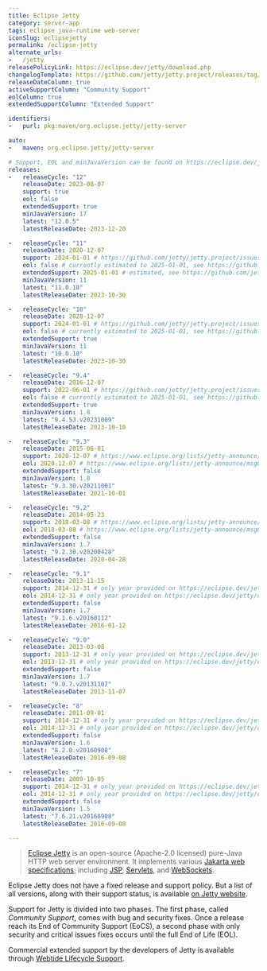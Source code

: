 ```yaml
---
title: Eclipse Jetty
category: server-app
tags: eclipse java-runtime web-server
iconSlug: eclipsejetty
permalink: /eclipse-jetty
alternate_urls:
-   /jetty
releasePolicyLink: https://eclipse.dev/jetty/download.php
changelogTemplate: https://github.com/jetty/jetty.project/releases/tag/jetty-__LATEST__
releaseDateColumn: true
activeSupportColumn: "Community Support"
eolColumn: true
extendedSupportColumn: "Extended Support"

identifiers:
-   purl: pkg:maven/org.eclipse.jetty/jetty-server

auto:
-   maven: org.eclipse.jetty/jetty-server

# Support, EOL and minJavaVersion can be found on https://eclipse.dev/jetty/download.php.
releases:
-   releaseCycle: "12"
    releaseDate: 2023-08-07
    support: true
    eol: false
    extendedSupport: true
    minJavaVersion: 17
    latest: "12.0.5"
    latestReleaseDate: 2023-12-20

-   releaseCycle: "11"
    releaseDate: 2020-12-07
    support: 2024-01-01 # https://github.com/jetty/jetty.project/issues/10485
    eol: false # currently estimated to 2025-01-01, see https://github.com/jetty/jetty.project/issues/10485
    extendedSupport: 2025-01-01 # estimated, see https://github.com/jetty/jetty.project/issues/10485
    minJavaVersion: 11
    latest: "11.0.18"
    latestReleaseDate: 2023-10-30

-   releaseCycle: "10"
    releaseDate: 2020-12-07
    support: 2024-01-01 # https://github.com/jetty/jetty.project/issues/10485
    eol: false # currently estimated to 2025-01-01, see https://github.com/jetty/jetty.project/issues/10485
    extendedSupport: true
    minJavaVersion: 11
    latest: "10.0.18"
    latestReleaseDate: 2023-10-30

-   releaseCycle: "9.4"
    releaseDate: 2016-12-07
    support: 2022-06-01 # https://github.com/jetty/jetty.project/issues/7958
    eol: false # currently estimated to 2025-01-01, see https://github.com/jetty/jetty.project/issues/7958
    extendedSupport: true
    minJavaVersion: 1.8
    latest: "9.4.53.v20231009"
    latestReleaseDate: 2023-10-10

-   releaseCycle: "9.3"
    releaseDate: 2015-06-01
    support: 2020-12-07 # https://www.eclipse.org/lists/jetty-announce/msg00140.html
    eol: 2020-12-07 # https://www.eclipse.org/lists/jetty-announce/msg00140.html
    extendedSupport: false
    minJavaVersion: 1.8
    latest: "9.3.30.v20211001"
    latestReleaseDate: 2021-10-01

-   releaseCycle: "9.2"
    releaseDate: 2014-05-23
    support: 2018-03-08 # https://www.eclipse.org/lists/jetty-announce/msg00116.html
    eol: 2018-03-08 # https://www.eclipse.org/lists/jetty-announce/msg00116.html
    extendedSupport: false
    minJavaVersion: 1.7
    latest: "9.2.30.v20200428"
    latestReleaseDate: 2020-04-28

-   releaseCycle: "9.1"
    releaseDate: 2013-11-15
    support: 2014-12-31 # only year provided on https://eclipse.dev/jetty/download.php, used end of the year
    eol: 2014-12-31 # only year provided on https://eclipse.dev/jetty/download.php, used end of the year
    extendedSupport: false
    minJavaVersion: 1.7
    latest: "9.1.6.v20160112"
    latestReleaseDate: 2016-01-12

-   releaseCycle: "9.0"
    releaseDate: 2013-03-08
    support: 2013-12-31 # only year provided on https://eclipse.dev/jetty/download.php, used end of the year
    eol: 2013-12-31 # only year provided on https://eclipse.dev/jetty/download.php, used end of the year
    extendedSupport: false
    minJavaVersion: 1.7
    latest: "9.0.7.v20131107"
    latestReleaseDate: 2013-11-07

-   releaseCycle: "8"
    releaseDate: 2011-09-01
    support: 2014-12-31 # only year provided on https://eclipse.dev/jetty/download.php, used end of the year
    eol: 2014-12-31 # only year provided on https://eclipse.dev/jetty/download.php, used end of the year
    extendedSupport: false
    minJavaVersion: 1.6
    latest: "8.2.0.v20160908"
    latestReleaseDate: 2016-09-08

-   releaseCycle: "7"
    releaseDate: 2009-10-05
    support: 2014-12-31 # only year provided on https://eclipse.dev/jetty/download.php, used end of the year
    eol: 2014-12-31 # only year provided on https://eclipse.dev/jetty/download.php, used end of the year
    extendedSupport: false
    minJavaVersion: 1.5
    latest: "7.6.21.v20160908"
    latestReleaseDate: 2016-09-08

---
```


> [Eclipse Jetty](https://eclipse.dev/jetty/) is an open-source (Apache-2.0 licensed) pure-Java
> HTTP web server environment. It implements various [Jakarta web specifications](https://projects.eclipse.org/projects/ee4j.jakartaee-platform),
> including [JSP](https://projects.eclipse.org/projects/ee4j.jsp "Jakarta Server Pages"),
> [Servlets](https://projects.eclipse.org/projects/ee4j.servlet "Jakarta Servlet"),
> and [WebSockets](https://projects.eclipse.org/projects/ee4j.websocket "Jakarta WebSocket").

Eclipse Jetty does not have a fixed release and support policy. But a list of all versions, along
with their support status, is available [on Jetty website](https://eclipse.dev/jetty/download.php).

Support for Jetty is divided into two phases. The first phase, called _Community Support_,
comes with bug and security fixes. Once a release reach its End of Community Support (EoCS), a
second phase with only security and critical issues fixes occurs until the full End of Life (EOL).

Commercial extended support by the developers of Jetty is available through [Webtide Lifecycle
Support](https://webtide.com/).
